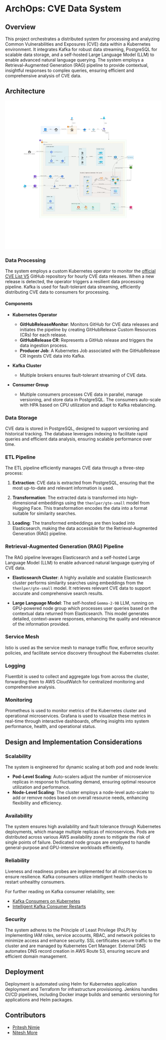 # ArchOps: CVE Data System

## Overview

This project orchestrates a distributed system for processing and analyzing Common Vulnerabilities and Exposures (CVE) data within a Kubernetes environment. It integrates Kafka for robust data streaming, PostgreSQL for scalable data storage, and a self-hosted Large Language Model (LLM) to enable advanced natural language querying. The system employs a Retrieval-Augmented Generation (RAG) pipeline to provide contextual, insightful responses to complex queries, ensuring efficient and comprehensive analysis of CVE data.

## Architecture

![Architecture Diagram](Architecture.jpg)

### Data Processing

The system employs a custom Kubernetes operator to monitor the [official CVE List V5](https://github.com/CVEProject/cvelistV5) GitHub repository for hourly CVE data releases. When a new release is detected, the operator triggers a resilient data processing pipeline. Kafka is used for fault-tolerant data streaming, efficiently distributing CVE data to consumers for processing.

#### Components

- **Kubernetes Operator**
  - **GitHubReleaseMonitor**: Monitors GitHub for CVE data releases and initiates the pipeline by creating GitHubRelease Custom Resources (CRs) for each release.
  - **GitHubRelease CR**: Represents a GitHub release and triggers the data ingestion process.
  - **Producer Job**: A Kubernetes Job associated with the GitHubRelease CR ingests CVE data into Kafka.

- **Kafka Cluster**
  - Multiple brokers ensures fault-tolerant streaming of CVE data.

- **Consumer Group**
  - Multiple consumers processes CVE data in parallel, manage versioning, and store data in PostgreSQL. The consumers auto-scale with HPA based on CPU utilization and adapt to Kafka rebalancing.

### Data Storage

CVE data is stored in PostgreSQL, designed to support versioning and historical tracking. The database leverages indexing to facilitate rapid queries and efficient data analysis, ensuring scalable performance over time.


### ETL Pipeline

The ETL pipeline efficiently manages CVE data through a three-step process:

1. **Extraction**: CVE data is extracted from PostgreSQL, ensuring that the most up-to-date and relevant information is used.

2. **Transformation**: The extracted data is transformed into high-dimensional embeddings using the `thenlper/gte-small` model from Hugging Face. This transformation encodes the data into a format suitable for similarity searches.

3. **Loading**: The transformed embeddings are then loaded into Elasticsearch, making the data accessible for the Retrieval-Augmented Generation (RAG) pipeline.


### Retrieval-Augmented Generation (RAG) Pipeline

The RAG pipeline leverages Elasticsearch and a self-hosted Large Language Model (LLM) to enable advanced natural language querying of CVE data.

- **Elasticsearch Cluster**: A highly available and scalable Elasticsearch cluster performs similarity searches using embeddings from the `thenlper/gte-small` model. It retrieves relevant CVE data to support accurate and comprehensive search results.

- **Large Language Model**: The self-hosted `Gemma-2-9B` LLM, running on GPU-powered node group which processes user queries based on the contextual data returned from Elasticsearch. This model generates detailed, context-aware responses, enhancing the quality and relevance of the information provided.


### Service Mesh

Istio is used as the service mesh to manage traffic flow, enforce security policies, and facilitate service discovery throughout the Kubernetes cluster.


### Logging

Fluentbit is used to collect and aggregate logs from across the cluster, forwarding them to AWS CloudWatch for centralized monitoring and comprehensive analysis.


### Monitoring

Prometheus is used to monitor metrics of the Kubernetes cluster and operational microservices. Grafana is used to visualize these metrics in real-time through interactive dashboards, offering insights into system performance, health, and operational status.


## Design and Implementation Considerations

### Scalability

The system is engineered for dynamic scaling at both pod and node levels:
- **Pod-Level Scaling**: Auto-scalers adjust the number of microservice replicas in response to fluctuating demand, ensuring optimal resource utilization and performance.
- **Node-Level Scaling**: The cluster employs a node-level auto-scaler to add or remove nodes based on overall resource needs, enhancing flexibility and efficiency.

### Availability

The system ensures high availability and fault tolerance through Kubernetes deployments, which manage multiple replicas of microservices. Pods are distributed across various AWS availability zones to mitigate the risk of single points of failure. Dedicated node groups are employed to handle general-purpose and GPU-intensive workloads efficiently.

### Reliability

Liveness and readiness probes are implemented for all microservices to ensure resilience. Kafka consumers utilize intelligent health checks to restart unhealthy consumers.

For further reading on Kafka consumer reliability, see:
- [Kafka Consumers on Kubernetes](https://oso.sh/blog/kafka-consumers-on-kubernetes/)
- [Intelligent Kafka Consumer Restarts](https://blog.cloudflare.com/intelligent-automatic-restarts-for-unhealthy-kafka-consumers)

### Security

The system adheres to the Principle of Least Privilege (PoLP) by implementing IAM roles, service accounts, RBAC, and network policies to minimize access and enhance security. SSL certificates secure traffic to the cluster and are managed by Kubernetes Cert Manager. External DNS automates DNS record creation in AWS Route 53, ensuring secure and efficient domain management.

## Deployment

Deployment is automated using Helm for Kubernetes application deployment and Terraform for infrastructure provisioning. Jenkins handles CI/CD pipelines, including Docker image builds and semantic versioning for applications and Helm packages.

## Contributors

- [Pritesh Nimje](https://github.com/PriteshNU)
- [Nitesh More](https://github.com/Nitesh-NEU)
